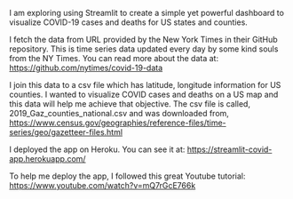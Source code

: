 I am exploring using Streamlit to create a simple yet powerful dashboard to visualize COVID-19 cases and deaths for US states and counties.

I fetch the data from URL provided by the New York Times in their GitHub repository. This is time series data updated every day by some kind souls from the NY Times. You can read more about the data at:
https://github.com/nytimes/covid-19-data

I join this data to a csv file which has latitude, longitude information for US counties. I wanted to visualize COVID cases and deaths on a US map and this data will help me achieve that objective. The csv file is called, 2019_Gaz_counties_national.csv and was downloaded from, https://www.census.gov/geographies/reference-files/time-series/geo/gazetteer-files.html

I deployed the app on Heroku. You can see it at:
https://streamlit-covid-app.herokuapp.com/

To help me deploy the app, I followed this great Youtube tutorial:
https://www.youtube.com/watch?v=mQ7rGcE766k
